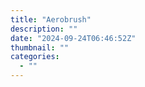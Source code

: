 ```yaml
---
title: "Aerobrush"
description: ""
date: "2024-09-24T06:46:52Z"
thumbnail: ""
categories:
  - ""
---
```

